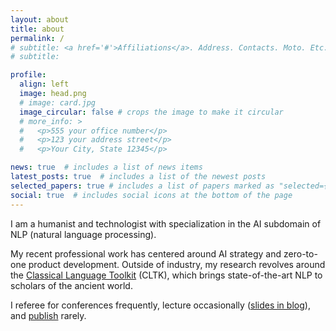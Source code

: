 ```yaml
---
layout: about
title: about
permalink: /
# subtitle: <a href='#'>Affiliations</a>. Address. Contacts. Moto. Etc.
# subtitle:

profile:
  align: left
  image: head.png
  # image: card.jpg
  image_circular: false # crops the image to make it circular
  # more_info: >
  #   <p>555 your office number</p>
  #   <p>123 your address street</p>
  #   <p>Your City, State 12345</p>

news: true  # includes a list of news items
latest_posts: true  # includes a list of the newest posts
selected_papers: true # includes a list of papers marked as "selected={true}"
social: true  # includes social icons at the bottom of the page
---
```


 I am a humanist and technologist with specialization in the AI subdomain of NLP (natural language processing).
 
 My recent professional work has centered around AI strategy and zero-to-one product development. Outside of industry, my research revolves around the [Classical Language Toolkit](https://github.com/cltk/cltk) (CLTK), which brings state-of-the-art NLP to scholars of the ancient world.
 
I referee for conferences frequently, lecture occasionally ([slides in blog](/blog)), and [publish](/publications) rarely.